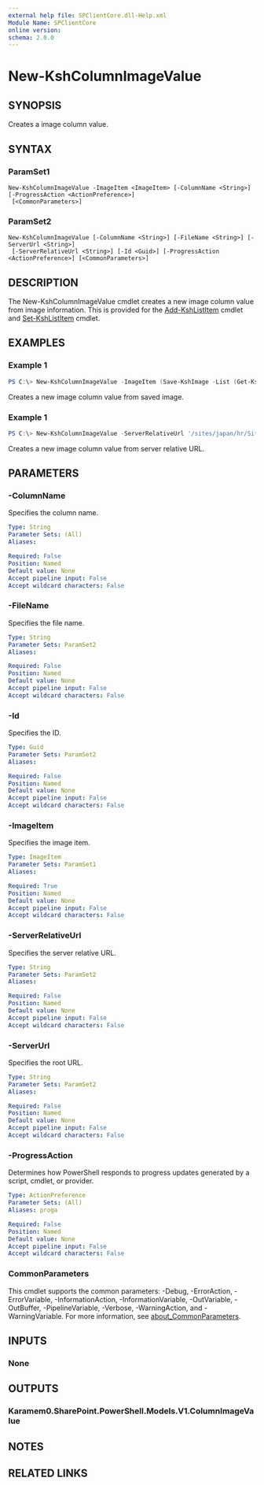 ```yaml
---
external help file: SPClientCore.dll-Help.xml
Module Name: SPClientCore
online version:
schema: 2.0.0
---
```


# New-KshColumnImageValue

## SYNOPSIS
Creates a image column value.

## SYNTAX

### ParamSet1
```
New-KshColumnImageValue -ImageItem <ImageItem> [-ColumnName <String>] [-ProgressAction <ActionPreference>]
 [<CommonParameters>]
```

### ParamSet2
```
New-KshColumnImageValue [-ColumnName <String>] [-FileName <String>] [-ServerUrl <String>]
 [-ServerRelativeUrl <String>] [-Id <Guid>] [-ProgressAction <ActionPreference>] [<CommonParameters>]
```

## DESCRIPTION
The New-KshColumnImageValue cmdlet creates a new image column value from image information.
This is provided for the [Add-KshListItem](Add-KshListItem.md) cmdlet and [Set-KshListItem](Set-KshListItem.md) cmdlet.

## EXAMPLES

### Example 1
```powershell
PS C:\> New-KshColumnImageValue -ImageItem (Save-KshImage -List (Get-KshList -ListTitle 'Announcements') -Content ([System.IO.File]::OpenRead('C:\Profile.png')) -FileName 'Profile.png') -ColumnName 'ImageColumn'
```

Creates a new image column value from saved image.

### Example 1
```powershell
PS C:\> New-KshColumnImageValue -ServerRelativeUrl '/sites/japan/hr/SiteAssets/Profile.png'
```

Creates a new image column value from server relative URL.

## PARAMETERS

### -ColumnName
Specifies the column name.

```yaml
Type: String
Parameter Sets: (All)
Aliases:

Required: False
Position: Named
Default value: None
Accept pipeline input: False
Accept wildcard characters: False
```

### -FileName
Specifies the file name.

```yaml
Type: String
Parameter Sets: ParamSet2
Aliases:

Required: False
Position: Named
Default value: None
Accept pipeline input: False
Accept wildcard characters: False
```

### -Id
Specifies the ID.

```yaml
Type: Guid
Parameter Sets: ParamSet2
Aliases:

Required: False
Position: Named
Default value: None
Accept pipeline input: False
Accept wildcard characters: False
```

### -ImageItem
Specifies the image item.

```yaml
Type: ImageItem
Parameter Sets: ParamSet1
Aliases:

Required: True
Position: Named
Default value: None
Accept pipeline input: False
Accept wildcard characters: False
```

### -ServerRelativeUrl
Specifies the server relative URL.

```yaml
Type: String
Parameter Sets: ParamSet2
Aliases:

Required: False
Position: Named
Default value: None
Accept pipeline input: False
Accept wildcard characters: False
```

### -ServerUrl
Specifies the root URL.

```yaml
Type: String
Parameter Sets: ParamSet2
Aliases:

Required: False
Position: Named
Default value: None
Accept pipeline input: False
Accept wildcard characters: False
```

### -ProgressAction
Determines how PowerShell responds to progress updates generated by a script, cmdlet, or provider.

```yaml
Type: ActionPreference
Parameter Sets: (All)
Aliases: proga

Required: False
Position: Named
Default value: None
Accept pipeline input: False
Accept wildcard characters: False
```

### CommonParameters
This cmdlet supports the common parameters: -Debug, -ErrorAction, -ErrorVariable, -InformationAction, -InformationVariable, -OutVariable, -OutBuffer, -PipelineVariable, -Verbose, -WarningAction, and -WarningVariable. For more information, see [about_CommonParameters](http://go.microsoft.com/fwlink/?LinkID=113216).

## INPUTS

### None

## OUTPUTS

### Karamem0.SharePoint.PowerShell.Models.V1.ColumnImageValue

## NOTES

## RELATED LINKS
